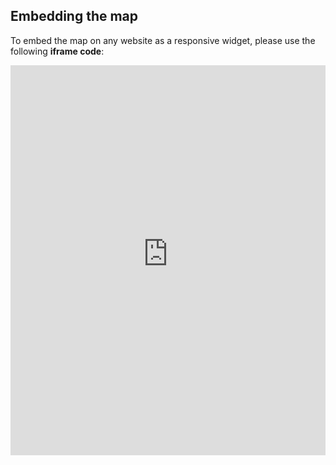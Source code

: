 ## Embedding the map

To embed the map on any website as a responsive widget, please use the following **iframe code**:

<iframe title="Euranet Map" aria-label="Map" id="euranet-map-road-casualties" src="https://map-road-casualties.vercel.app" scrolling="no" frameborder="0"style="width: 0; min-width: 100% !important; border: none;" height="624"></iframe><script type="text/javascript">window.addEventListener("message",e=>{if("https://map-road-casualties.vercel.app"!==e.origin)return;let t=e.data;if(t.height){document.getElementById("euranet-map-road-casualties").height=t.height+"px"}},!1)</script>